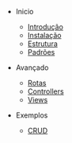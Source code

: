 <!-- docs/_sidebar.md -->
- Inicio

	- [Introdução](README.md)
	- [Instalação](start_installation.md)
	- [Estrutura](start_structure.md)
	- [Padrões](start_patterns.md)

- Avançado

	- [Rotas](advanced_routes.md)
	- [Controllers](advanced_controller.md)
	- [Views](advanced_views.md)
	<!-- - [Modulos](advanced_modules.md) -->
	<!-- - [Modificando Padrões](advanced_patterns.md) -->

- Exemplos

	- [CRUD](examples_crud.md)

